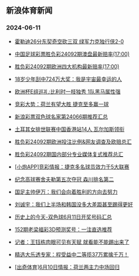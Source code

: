 ## 新浪体育新闻 
### 2024-06-11

+ [霍勒迪26分东契奇空砍三双 绿军力克独行侠2-0](https://sports.sina.com.cn/basketball/nba/2024-06-10/doc-inayfkfm9449931.shtml)

+ [中国足球彩票胜负彩24092期澳盘最新赔率(17:00)](https://sports.sina.com.cn/l/2024-06-10/doc-inayfcxp9523033.shtml)

+ [胜负彩24092期欧洲四大机构最新赔率(17:00)](https://sports.sina.com.cn/l/2024-06-10/doc-inayfcxp9523416.shtml)

+ [18岁少年刮中724万大奖：我是宇宙最幸运的人](https://sports.sina.com.cn/l/2024-06-10/doc-inayexrr9648398.shtml)

+ [欧洲杯E组巡礼:比利时一枝独秀 1队黑马属性强](https://sports.sina.com.cn/l/2024-06-10/doc-inayexrq5265937.shtml)

+ [竞彩大势：荷兰有望大胜 捷克至多赢一球](https://sports.sina.com.cn/l/2024-06-10/doc-inayfcxp9519945.shtml)

+ [新浪彩票双色球名家第24066期推荐汇总](https://sports.sina.com.cn/l/2024-06-10/doc-inayfqpi9357836.shtml)

+ [土耳其女排世联赛中国香港站14人 瓦尔加斯领衔](https://sports.sina.com.cn/others/volleyball/2024-06-10/doc-inayfcxn5166901.shtml)

+ [胜负彩24092期欧洲投注比例&网友调查及欧赔总汇](https://sports.sina.com.cn/l/2024-06-10/doc-inayfcxn5145605.shtml)

+ [胜负彩24092期国内部分专业媒体复式推荐总汇](https://sports.sina.com.cn/l/2024-06-10/doc-inayfuve4861401.shtml)

+ [[小炮APP]竞彩情报：捷克多名球员效力于5大联赛](https://sports.sina.com.cn/l/2024-06-10/doc-inayfkfk5054214.shtml)

+ [纪念高球赛舍夫勒第五次夺冠 森川排名第二](https://sports.sina.com.cn/golf/pgatour/2024-06-10/doc-inayfcxn5158926.shtml)

+ [国足主帅伊万：我们会向着胜利的方向去努力](https://sports.sina.com.cn/china/national/2024-06-10/doc-inayhmsx8944674.shtml)

+ [刘诚宇：我们上半场和韩国没多大差距甚至踢得更好](https://sports.sina.com.cn/china/gqgs/2024-06-10/doc-inayhmsw4561297.shtml)

+ [历史上的今天-双色球6月11日开奖号码汇总](https://sports.sina.com.cn/l/2024-06-10/doc-inayfqph4973550.shtml)

+ [152期老梁福彩3D预测奖号：一注直选推荐](https://sports.sina.com.cn/l/2024-06-10/doc-inayfkfk5071882.shtml)

+ [记者：王钰栋肉眼可见有天赋 就看能不能踢出来了](https://sports.sina.com.cn/china/national/2024-06-10/doc-inayhmsx8946089.shtml)

+ [精选大乐透专家：程受益中二等揽37万累擒千万！](https://sports.sina.com.cn/l/2024-06-10/doc-inayfkfk5081282.shtml)

+ [[出奇体育]6月10日情报：荷兰两主力中场回归](https://sports.sina.com.cn/l/2024-06-10/doc-inayfuvf9247701.shtml)

